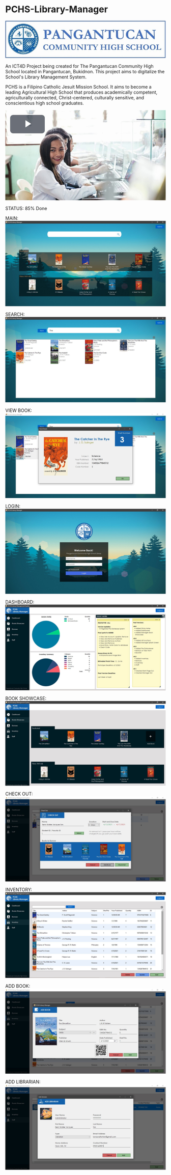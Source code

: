# PCHS-Library-Manager
![alt text](https://github.com/bwjctan1999/PCHS-Library-Manager/blob/main/Previews/PCHS%20Logo-Name.png?raw=true)

An ICT4D Project being created for The Pangantucan Community High School located in Pangantucan, Bukidnon. This project aims to digitalize the School's Library Management System.

<space>

PCHS is a Filipino Catholic Jesuit Mission School. It aims to become a leading Agricultural High School that produces academically competent, agriculturally connected, Christ-centered, culturally sensitive, and conscientious high school graduates.<br/>
<space>
 
[![Watch the video](https://github.com/bwjctan1999/PCHS-Library-Manager/blob/main/Previews/pchs%20video.jpg?raw=true)](https://youtu.be/CxMa-aqhhDs)

<space>
  
STATUS: 85% Done <br/>

<space>

MAIN:<br/>
![alt text](https://github.com/bwjctan1999/PCHS-Library-Manager/blob/main/Previews/Main.jpg?raw=true)

<space>

SEARCH:<br/>
![alt text](https://github.com/bwjctan1999/PCHS-Library-Manager/blob/main/Previews/Search.jpg?raw=true)

<space>

VIEW BOOK:<br/>
![alt text](https://github.com/bwjctan1999/PCHS-Library-Manager/blob/main/Previews/ViewBook.jpg?raw=true)

<space>

LOGIN:<br/>
![alt text](https://github.com/bwjctan1999/PCHS-Library-Manager/blob/main/Previews/Login.jpg?raw=true)

<space>

DASHBOARD:<br/>
![alt text](https://github.com/bwjctan1999/PCHS-Library-Manager/blob/main/Previews/Dashboard.jpg?raw=true)

<space>

BOOK SHOWCASE:<br/>
![alt text](https://github.com/bwjctan1999/PCHS-Library-Manager/blob/main/Previews/Bookshowcase.jpg?raw=true)

<space>

CHECK OUT:<br/>
![alt text](https://github.com/bwjctan1999/PCHS-Library-Manager/blob/main/Previews/Checkout.jpg?raw=true)

<space>

INVENTORY:<br/>
![alt text](https://github.com/bwjctan1999/PCHS-Library-Manager/blob/main/Previews/Inventory.jpg?raw=true)

<space>

ADD BOOK:<br/>
![alt text](https://github.com/bwjctan1999/PCHS-Library-Manager/blob/main/Previews/AddBook.jpg?raw=true)

<space>

ADD LIBRARIAN:<br/>
![alt text](https://github.com/bwjctan1999/PCHS-Library-Manager/blob/main/Previews/AddLibrarian.jpg?raw=true)
